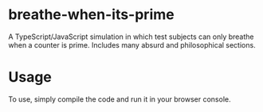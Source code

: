 # breathe-when-its-prime
A TypeScript/JavaScript simulation in which test subjects can only breathe when a counter is prime. Includes many absurd and philosophical sections.

# Usage
To use, simply compile the code and run it in your browser console.
